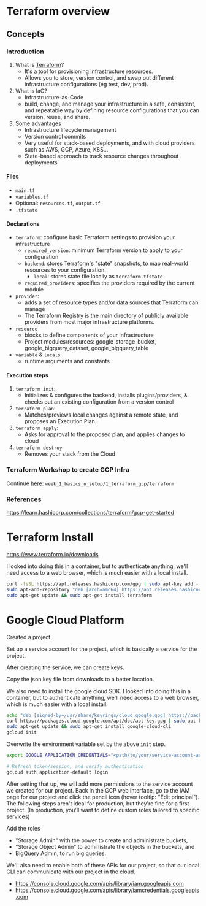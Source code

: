 # Terraform overview

## Concepts

### Introduction

1. What is [Terraform](https://www.terraform.io)?
	* It's a tool for provisioning infrastructure resources.
	* Allows you to store, version control, and swap out different infrastructure configurations (eg test, dev, prod).
2. What is IaC?
   * Infrastructure-as-Code
   * build, change, and manage your infrastructure in a safe, consistent, and repeatable way by defining resource configurations that you can version, reuse, and share.
3. Some advantages
   * Infrastructure lifecycle management
   * Version control commits
   * Very useful for stack-based deployments, and with cloud providers such as AWS, GCP, Azure, K8S…
   * State-based approach to track resource changes throughout deployments


#### Files

* `main.tf`
* `variables.tf`
* Optional: `resources.tf`, `output.tf`
* `.tfstate`

#### Declarations
* `terraform`: configure basic Terraform settings to provision your infrastructure
   * `required_version`: minimum Terraform version to apply to your configuration
   * `backend`: stores Terraform's "state" snapshots, to map real-world resources to your configuration.
      * `local`: stores state file locally as `terraform.tfstate`
   * `required_providers`: specifies the providers required by the current module
* `provider`:
   * adds a set of resource types and/or data sources that Terraform can manage
   * The Terraform Registry is the main directory of publicly available providers from most major infrastructure platforms.
* `resource`
  * blocks to define components of your infrastructure
  * Project modules/resources: google_storage_bucket, google_bigquery_dataset, google_bigquery_table
* `variable` & `locals`
  * runtime arguments and constants


#### Execution steps
1. `terraform init`: 
    * Initializes & configures the backend, installs plugins/providers, & checks out an existing configuration from a version control 
2. `terraform plan`:
    * Matches/previews local changes against a remote state, and proposes an Execution Plan.
3. `terraform apply`: 
    * Asks for approval to the proposed plan, and applies changes to cloud
4. `terraform destroy`
    * Removes your stack from the Cloud


### Terraform Workshop to create GCP Infra
Continue [here](./terraform): `week_1_basics_n_setup/1_terraform_gcp/terraform`


### References
https://learn.hashicorp.com/collections/terraform/gcp-get-started


# Terraform Install

https://www.terraform.io/downloads

I looked into doing this in a container, but to authenticate anything, we'll need access to a web browser, which is much easier with a local install. 

```bash
curl -fsSL https://apt.releases.hashicorp.com/gpg | sudo apt-key add -
sudo apt-add-repository "deb [arch=amd64] https://apt.releases.hashicorp.com $(lsb_release -cs) main"
sudo apt-get update && sudo apt-get install terraform
```

# Google Cloud Platform

Created a project

Set up a service account for the project, which is basically a service for the project. 

After creating the service, we can create keys.

Copy the json key file from downloads to a better location.

We also need to install the google cloud SDK. I looked into doing this in a container, but to authenticate anything, we'll need access to a web browser, which is much easier with a local install. 

```bash
echo "deb [signed-by=/usr/share/keyrings/cloud.google.gpg] https://packages.cloud.google.com/apt cloud-sdk main" | sudo tee -a /etc/apt/sources.list.d/google-cloud-sdk.list
curl https://packages.cloud.google.com/apt/doc/apt-key.gpg | sudo apt-key --keyring /usr/share/keyrings/cloud.google.gpg add -
sudo apt-get update && sudo apt-get install google-cloud-cli
gcloud init
```

Overwrite the environment variable set by the above `init` step.

```bash
export GOOGLE_APPLICATION_CREDENTIALS="<path/to/your/service-account-authkeys>.json"

# Refresh token/session, and verify authentication
gcloud auth application-default login
```

After setting that up, we will add more permissions to the service account we created for our project.
Back in the GCP web interface, go to the IAM page for our project and click the pencil icon (hover tooltip: "Edit principal"). The following steps aren't ideal for production, but they're fine for a first project. (In production, you'll want to define custom roles tailored to specific services)

Add the roles
* "Storage Admin" with the power to create and administrate buckets, 
* "Storage Object Admin" to administrate the objects in the buckets, and
* BigQuery Admin, to run big queries.

We'll also need to enable both of these APIs for our project, so that our local CLI can communicate with our project in the cloud.
* https://console.cloud.google.com/apis/library/iam.googleapis.com
* https://console.cloud.google.com/apis/library/iamcredentials.googleapis.com